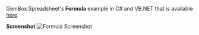 GemBox.Spreadsheet's **Formula** example in C# and VB.NET that is available [here](https://www.gemboxsoftware.com/spreadsheet/examples/excel-cell-formula/206).

**Screenshot**
![Formula Screenshot](https://www.gemboxsoftware.com/Spreadsheet/Examples/Content/BasicFeatures/Formula/Formula.png)
